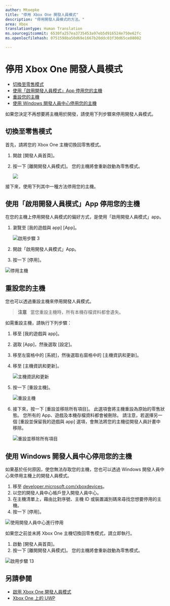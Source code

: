 ```yaml
---
author: Mtoepke
title: "停用 Xbox One 開發人員模式"
description: "停用開發人員模式的方法。"
area: Xbox
translationtype: Human Translation
ms.sourcegitcommit: 6530fa257ea3735453a97eb5d916524e750e62fc
ms.openlocfilehash: 0751598ba50d69e1667b20ddc03f30d65ce08002

---
```


# 停用 Xbox One 開發人員模式

* [切換至零售模式](#switch-to-retail-mode)
* [使用「啟用開發人員模式」App 停用您的主機](#deactivate-your-console-using-the-dev-mode-activation-app)  
* [重設您的主機](#reset-your-console)
* [使用 Windows 開發人員中心停用您的主機](#deactivate-your-console-using-windows-dev-center)

如果您決定不再想要將主機用於開發，請使用下列步驟來停用開發人員模式。

## 切換至零售模式
首先，請將您的 Xbox One 主機切換回零售模式。

1. 開啟 \[開發人員首頁\]。
2. 按一下 \[離開開發人員模式\]。  您的主機將會重新啟動為零售模式。  

   ![](images/deactivation-leave-dev-mode.png)

接下來，使用下列其中一種方法停用您的主機。

## 使用「啟用開發人員模式」App 停用您的主機

在您的主機上停用開發人員模式的偏好方式，是使用「啟用開發人員模式」app。 

1. 瀏覽至 \[我的遊戲與 app\] \[App\]。
  
   ![啟用步驟 3](images/activation-step-3.png)    
   
2.  開啟「啟用開發人員模式」App。    
3.  按一下 \[停用\]。
  
![停用主機](images/deactivation-app.png)

## 重設您的主機

您也可以透過重設主機來停用開發人員模式。  

> **注意**
            &nbsp;&nbsp;當您重設主機時，所有本機存檔資料都會遺失。

如需重設主機，請執行下列步驟：

1.  移至 \[我的遊戲與 app\]。  
2.  選取 \[App\]，然後選取 \[設定\]。  
3.  移至左窗格中的 \[系統\]，然後選取右窗格中的 \[主機資訊和更新\]。  
4.  移至 \[主機資訊和更新\]。  
   
    ![主機資訊和更新](images/deactivation-console-info-updates.png)  
    
5.  按一下 \[重設主機\]。
    
    ![重設主機](images/deactivation-reset-console.png)
    
6.  接下來，按一下 \[重設並移除所有項目\]。 此選項會將主機重設為原始的零售狀態。  您所有的 App、遊戲及本機存檔資料都會被刪除。 請注意，若選擇另一個 \[重設並保留我的遊戲與 app\] 選項，會無法將您的主機從開發人員計畫中移除。  
   
    ![重設並移除所有項目](images/deactivation-reset-remove.png)

## 使用 Windows 開發人員中心停用您的主機

如果基於任何原因，使您無法存取您的主機，您也可以透過 Windows 開發人員中心來停用主機上的開發人員模式。

1. 移至 [developer.microsoft.com/xboxdevices](https://developer.microsoft.com/xboxdevices)。    
2. 以您的開發人員中心帳戶登入開發人員中心。    
3. 在主機清單上，藉由比對序號、主機 ID 或裝置識別碼來尋找您想要停用的主機。  
4. 按一下 \[停用\]。  
  
![使用開發人員中心進行停用](images/deactivation-devcenter.png)

如果您之前並未將 Xbox One 主機切換回零售模式，請立即執行。

1. 啟動 \[開發人員首頁\]。
2. 按一下 \[離開開發人員模式\]。  您的主機將會重新啟動為零售模式。

![啟用步驟 13](images/deactivation-leave-dev-mode.png)

## 另請參閱
- [啟用 Xbox One 開發人員模式](devkit-activation.md)
- [Xbox One 上的 UWP](index.md)



<!--HONumber=Jun16_HO4-->


